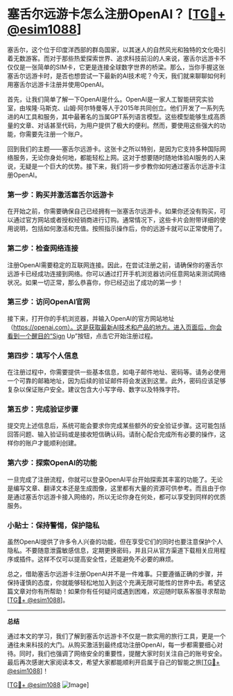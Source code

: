 # 塞舌尔远游卡怎么注册OpenAI？ [[TG💪+ @esim1088](https://t.me/s/esim1088)]

塞舌尔，这个位于印度洋西部的群岛国家，以其迷人的自然风光和独特的文化吸引着无数游客。而对于那些热爱探索世界、追求科技前沿的人来说，塞舌尔远游卡不仅仅是一张简单的SIM卡，它更是连接全球数字世界的桥梁。那么，当你手握这张塞舌尔远游卡时，是否也想尝试一下最新的AI技术呢？今天，我们就来聊聊如何利用塞舌尔远游卡注册并使用OpenAI。

首先，让我们简单了解一下OpenAI是什么。OpenAI是一家人工智能研究实验室，由埃隆·马斯克、山姆·阿尔特曼等人于2015年共同创立。他们开发了一系列先进的AI工具和服务，其中最著名的当属GPT系列语言模型。这些模型能够生成高质量的文章、对话甚至代码，为用户提供了极大的便利。然而，要使用这些强大的功能，你需要先注册一个账户。

回到我们的主题——塞舌尔远游卡。这张卡之所以特别，是因为它支持多种国际网络服务，无论你身处何地，都能轻松上网。这对于想要随时随地体验AI服务的人来说，无疑是一个巨大的优势。接下来，我们将一步步教你如何通过塞舌尔远游卡注册OpenAI。

### 第一步：购买并激活塞舌尔远游卡

在开始之前，你需要确保自己已经拥有一张塞舌尔远游卡。如果你还没有购买，可以通过官方网站或者授权经销商进行订购。通常情况下，这些卡片会附带详细的使用说明，包括如何激活和充值。按照指示操作后，你的远游卡就可以正常使用了。

### 第二步：检查网络连接

注册OpenAI需要稳定的互联网连接。因此，在尝试注册之前，请确保你的塞舌尔远游卡已经成功连接到网络。你可以通过打开手机浏览器访问任意网站来测试网络状况。如果一切正常，那么恭喜你，你已经迈出了成功的第一步！

### 第三步：访问OpenAI官网

接下来，打开你的手机浏览器，并输入OpenAI的官方网站地址（https://openai.com）。这是获取最新AI技术和产品的地方。进入页面后，你会看到一个醒目的“Sign Up”按钮，点击它开始注册过程。

### 第四步：填写个人信息

在注册过程中，你需要提供一些基本信息，如电子邮件地址、密码等。请务必使用一个可靠的邮箱地址，因为后续的验证邮件将会发送到这里。此外，密码应该足够复杂以保证账户安全。建议包含大小写字母、数字以及特殊字符。

### 第五步：完成验证步骤

提交完上述信息后，系统可能会要求你完成某些额外的安全验证步骤。这可能包括回答问题、输入验证码或是接收短信确认码。请耐心配合完成所有必要的操作，这样你的账户才能顺利创建。

### 第六步：探索OpenAI的功能

一旦完成了注册流程，你就可以登录OpenAI平台开始探索其丰富的功能了。无论是编写文章、翻译文本还是生成图像，这里都有大量的资源可供参考。而且由于你是通过塞舌尔远游卡接入网络的，所以无论你身在何处，都可以享受到同样的优质服务。

### 小贴士：保持警惕，保护隐私

虽然OpenAI提供了许多令人兴奋的功能，但在享受它们的同时也要注意保护个人隐私。不要随意泄露敏感信息，定期更换密码，并且只从官方渠道下载相关应用程序或插件。这样不仅可以提高安全性，还能避免不必要的麻烦。

总之，借助塞舌尔远游卡注册OpenAI并不是一件难事。只要遵循正确的步骤，并保持谨慎的态度，你就能够轻松地加入到这个充满无限可能性的世界中去。希望这篇文章对你有所帮助！如果你有任何疑问或遇到困难，欢迎随时联系客服寻求帮助[[TG💪+ @esim1088](https://t.me/s/esim1088)]。

---

**总结**

通过本文的学习，我们了解到塞舌尔远游卡不仅是一款实用的旅行工具，更是一个通往未来科技的大门。从购买激活到最终成功注册OpenAI，每一步都需要细心对待。同时，我们也强调了网络安全的重要性，提醒大家时刻关注自己的账号安全。最后再次感谢大家阅读本文，希望大家都能顺利开启属于自己的智能之旅[[TG💪+ @esim1088](https://t.me/s/esim1088)]！

[[TG💪+ @esim1088](https://t.me/s/esim1088) ![Image](https://i.postimg.cc/4NQfJmqS/Snipaste-2025-05-13-00-14-12.png)]